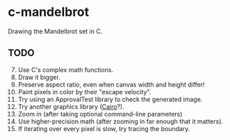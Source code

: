 # c-mandelbrot

Drawing the Mandelbrot set in C.

## TODO

7. Use C's complex math functions.
7. Draw it bigger.
7. Preserve aspect ratio, even when canvas width and height differ!
7. Paint pixels in color by their "escape velocity".
7. Try using an ApprovalTest library to check the generated image.
7. Try another graphics library
   ([Cairo](https://www.cairographics.org/FAQ/#minimal_C_program)?).
7. Zoom in (after taking optional command-line parameters)
7. Use higher-precision math (after zooming in far enough that it matters).
7. If iterating over every pixel is slow, try tracing the boundary.
